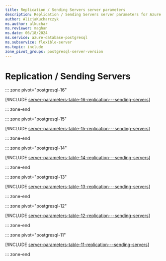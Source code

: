 ```yaml
---
title: Replication / Sending Servers server parameters
description: Replication / Sending Servers server parameters for Azure Database for PostgreSQL - Flexible Server.
author: AlicjaKucharczyk
ms.author: alkuchar
ms.reviewer: maghan
ms.date: 06/18/2024
ms.service: azure-database-postgresql
ms.subservice: flexible-server
ms.topic: include
zone_pivot_groups: postgresql-server-version
---
```

# Replication / Sending Servers


::: zone pivot="postgresql-16"

[!INCLUDE [server-parameters-table-16-replication---sending-servers](./includes/server-parameters-table-16-replication---sending-servers.md)]

::: zone-end


::: zone pivot="postgresql-15"

[!INCLUDE [server-parameters-table-15-replication---sending-servers](./includes/server-parameters-table-15-replication---sending-servers.md)]

::: zone-end


::: zone pivot="postgresql-14"

[!INCLUDE [server-parameters-table-14-replication---sending-servers](./includes/server-parameters-table-14-replication---sending-servers.md)]

::: zone-end


::: zone pivot="postgresql-13"

[!INCLUDE [server-parameters-table-13-replication---sending-servers](./includes/server-parameters-table-13-replication---sending-servers.md)]

::: zone-end


::: zone pivot="postgresql-12"

[!INCLUDE [server-parameters-table-12-replication---sending-servers](./includes/server-parameters-table-12-replication---sending-servers.md)]

::: zone-end


::: zone pivot="postgresql-11"

[!INCLUDE [server-parameters-table-11-replication---sending-servers](./includes/server-parameters-table-11-replication---sending-servers.md)]

::: zone-end


